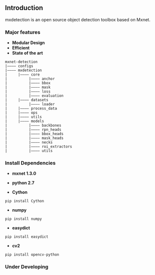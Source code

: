 ## Introduction

mxdetection is an open source object detection toolbox based on Mxnet.

### Major features

- **Modular Design**
- **Efficient**
- **State of the art**

```
mxnet-detection
|———— configs
|———— mxdetection
|     |———— core
|          |———— anchor
|          |———— bbox
|          |———— mask
|          |———— loss
|          |———— evaluation
|     |———— datasets
|          |———— loader
|     |———— process_data
|     |———— ops
|     |———— utils
|     |———— models
|          |———— backbones
|          |———— rpn_heads
|          |———— bbox_heads
|          |———— mask_heads
|          |———— necks
|          |———— roi_extractors
|          |———— utils
```
### Install Dependencies

- **mxnet 1.3.0**

- **python 2.7**

- **Cython**
```
pip install Cython
```
- **numpy**
```
pip install numpy
```
- **easydict**
```
pip install easydict
```
- **cv2**
```
pip install opencv-python
```

### Under Developing
